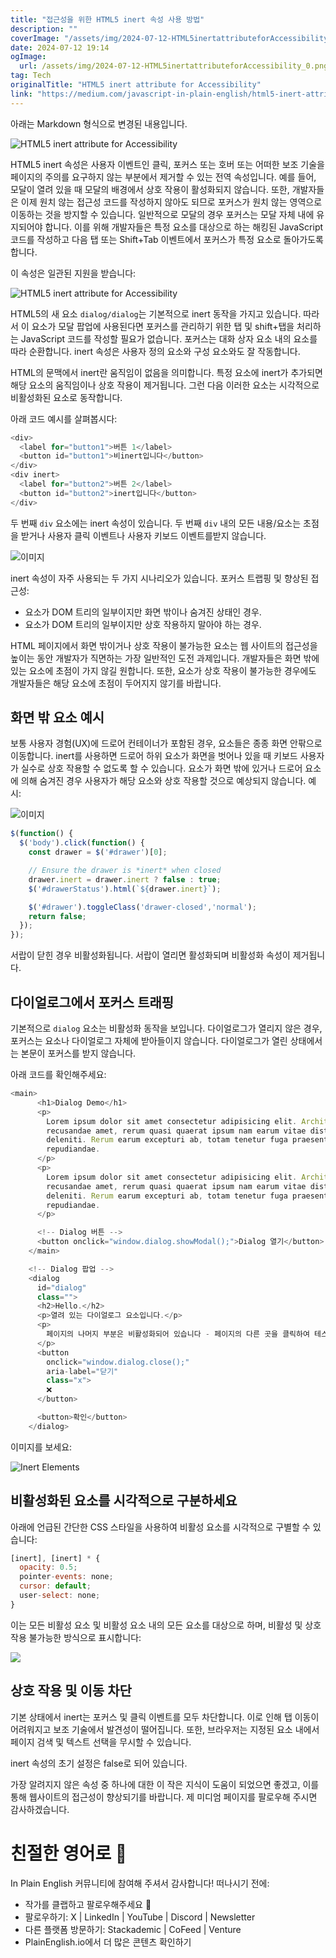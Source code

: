 ```yaml
---
title: "접근성을 위한 HTML5 inert 속성 사용 방법"
description: ""
coverImage: "/assets/img/2024-07-12-HTML5inertattributeforAccessibility_0.png"
date: 2024-07-12 19:14
ogImage: 
  url: /assets/img/2024-07-12-HTML5inertattributeforAccessibility_0.png
tag: Tech
originalTitle: "HTML5 inert attribute for Accessibility"
link: "https://medium.com/javascript-in-plain-english/html5-inert-attribute-for-accessibility-992b592b7480"
---
```



아래는 Markdown 형식으로 변경된 내용입니다.


![HTML5 inert attribute for Accessibility](/assets/img/2024-07-12-HTML5inertattributeforAccessibility_0.png)

HTML5 inert 속성은 사용자 이벤트인 클릭, 포커스 또는 호버 또는 어떠한 보조 기술을 페이지의 주의를 요구하지 않는 부분에서 제거할 수 있는 전역 속성입니다. 예를 들어, 모달이 열려 있을 때 모달의 배경에서 상호 작용이 활성화되지 않습니다. 또한, 개발자들은 이제 원치 않는 접근성 코드를 작성하지 않아도 되므로 포커스가 원치 않는 영역으로 이동하는 것을 방지할 수 있습니다. 일반적으로 모달의 경우 포커스는 모달 자체 내에 유지되어야 합니다. 이를 위해 개발자들은 특정 요소를 대상으로 하는 해킹된 JavaScript 코드를 작성하고 다음 탭 또는 Shift+Tab 이벤트에서 포커스가 특정 요소로 돌아가도록 합니다.

이 속성은 일관된 지원을 받습니다:

![HTML5 inert attribute for Accessibility](/assets/img/2024-07-12-HTML5inertattributeforAccessibility_1.png)


<div class="content-ad"></div>

HTML5의 새 요소 `dialog/dialog`는 기본적으로 inert 동작을 가지고 있습니다. 따라서 이 요소가 모달 팝업에 사용된다면 포커스를 관리하기 위한 탭 및 shift+탭을 처리하는 JavaScript 코드를 작성할 필요가 없습니다. 포커스는 대화 상자 요소 내의 요소를 따라 순환합니다. inert 속성은 사용자 정의 요소와 구성 요소와도 잘 작동합니다.

HTML의 문맥에서 inert란 움직임이 없음을 의미합니다. 특정 요소에 inert가 추가되면 해당 요소의 움직임이나 상호 작용이 제거됩니다. 그런 다음 이러한 요소는 시각적으로 비활성화된 요소로 동작합니다.

아래 코드 예시를 살펴봅시다:

```js
<div>
  <label for="button1">버튼 1</label>
  <button id="button1">비inert입니다</button>
</div>
<div inert>
  <label for="button2">버튼 2</label>
  <button id="button2">inert입니다</button>
</div>
```

<div class="content-ad"></div>

두 번째 `div` 요소에는 inert 속성이 있습니다. 두 번째 `div` 내의 모든 내용/요소는 초점을 받거나 사용자 클릭 이벤트나 사용자 키보드 이벤트를받지 않습니다.

![이미지](https://miro.medium.com/v2/resize:fit:1400/1*gmptrnmRsjKAU-3xau-oXw.gif)

inert 속성이 자주 사용되는 두 가지 시나리오가 있습니다. 포커스 트랩핑 및 향상된 접근성:

- 요소가 DOM 트리의 일부이지만 화면 밖이나 숨겨진 상태인 경우.
- 요소가 DOM 트리의 일부이지만 상호 작용하지 말아야 하는 경우.

<div class="content-ad"></div>

HTML 페이지에서 화면 밖이거나 상호 작용이 불가능한 요소는 웹 사이트의 접근성을 높이는 동안 개발자가 직면하는 가장 일반적인 도전 과제입니다. 개발자들은 화면 밖에 있는 요소에 초점이 가지 않길 원합니다. 또한, 요소가 상호 작용이 불가능한 경우에도 개발자들은 해당 요소에 초점이 두어지지 않기를 바랍니다.

## 화면 밖 요소 예시

보통 사용자 경험(UX)에 드로어 컨테이너가 포함된 경우, 요소들은 종종 화면 안팎으로 이동합니다. inert를 사용하면 드로어 하위 요소가 화면을 벗어나 있을 때 키보드 사용자가 실수로 상호 작용할 수 없도록 할 수 있습니다. 요소가 화면 밖에 있거나 드로어 요소에 의해 숨겨진 경우 사용자가 해당 요소와 상호 작용할 것으로 예상되지 않습니다. 예시:

![이미지](https://miro.medium.com/v2/resize:fit:1400/1*FoBY3lkAC_E9LWuYqjgmBQ.gif)

<div class="content-ad"></div>

```js
$(function() {
  $('body').click(function() {
    const drawer = $('#drawer')[0];

    // Ensure the drawer is *inert* when closed
    drawer.inert = drawer.inert ? false : true;
    $('#drawerStatus').html(`${drawer.inert}`);

    $('#drawer').toggleClass('drawer-closed','normal');
    return false;
  });
});
```

서랍이 닫힌 경우 비활성화됩니다. 서랍이 열리면 활성화되며 비활성화 속성이 제거됩니다.

## 다이얼로그에서 포커스 트래핑

기본적으로 `dialog` 요소는 비활성화 동작을 보입니다. 다이얼로그가 열리지 않은 경우, 포커스는 요소나 다이얼로그 자체에 받아들이지 않습니다. 다이얼로그가 열린 상태에서는 본문이 포커스를 받지 않습니다.

<div class="content-ad"></div>

아래 코드를 확인해주세요:

```js
<main>
      <h1>Dialog Demo</h1>
      <p>
        Lorem ipsum dolor sit amet consectetur adipisicing elit. Architecto
        recusandae amet, rerum quasi quaerat ipsum nam earum vitae distinctio
        deleniti. Rerum earum excepturi ab, totam tenetur fuga praesentium illum
        repudiandae.
      </p>
      <p>
        Lorem ipsum dolor sit amet consectetur adipisicing elit. Architecto
        recusandae amet, rerum quasi quaerat ipsum nam earum vitae distinctio
        deleniti. Rerum earum excepturi ab, totam tenetur fuga praesentium illum
        repudiandae.
      </p>

      <!-- Dialog 버튼 -->
      <button onclick="window.dialog.showModal();">Dialog 열기</button>
    </main>

    <!-- Dialog 팝업 -->
    <dialog
      id="dialog"
      class="">
      <h2>Hello.</h2>
      <p>열려 있는 다이얼로그 요소입니다.</p>
      <p>
        페이지의 나머지 부분은 비활성화되어 있습니다 - 페이지의 다른 곳을 클릭하여 테스트해보세요.
      </p>
      <button
        onclick="window.dialog.close();"
        aria-label="닫기"
        class="x">
        ❌
      </button>

      <button>확인</button>
    </dialog>
```

이미지를 보세요:

![Inert Elements](https://miro.medium.com/v2/resize:fit:1400/1*p5JKkicK2SmHrnaWOQio8Q.gif)

## 비활성화된 요소를 시각적으로 구분하세요

<div class="content-ad"></div>

아래에 언급된 간단한 CSS 스타일을 사용하여 비활성 요소를 시각적으로 구별할 수 있습니다:

```js
[inert], [inert] * {
  opacity: 0.5;
  pointer-events: none;
  cursor: default;
  user-select: none;
}
```

이는 모든 비활성 요소 및 비활성 요소 내의 모든 요소를 대상으로 하며, 비활성 및 상호작용 불가능한 방식으로 표시합니다:

<img src="/assets/img/2024-07-12-HTML5inertattributeforAccessibility_2.png" />

<div class="content-ad"></div>

## 상호 작용 및 이동 차단

기본 상태에서 inert는 포커스 및 클릭 이벤트를 모두 차단합니다. 이로 인해 탭 이동이 어려워지고 보조 기술에서 발견성이 떨어집니다. 또한, 브라우저는 지정된 요소 내에서 페이지 검색 및 텍스트 선택을 무시할 수 있습니다.

inert 속성의 초기 설정은 false로 되어 있습니다.

가장 알려지지 않은 속성 중 하나에 대한 이 작은 지식이 도움이 되었으면 좋겠고, 이를 통해 웹사이트의 접근성이 향상되기를 바랍니다. 제 미디엄 페이지를 팔로우해 주시면 감사하겠습니다.

<div class="content-ad"></div>

# 친절한 영어로 🚀

In Plain English 커뮤니티에 참여해 주셔서 감사합니다! 떠나시기 전에:

- 작가를 클랩하고 팔로우해주세요 ️👏️️
- 팔로우하기: X | LinkedIn | YouTube | Discord | Newsletter
- 다른 플랫폼 방문하기: Stackademic | CoFeed | Venture
- PlainEnglish.io에서 더 많은 콘텐츠 확인하기